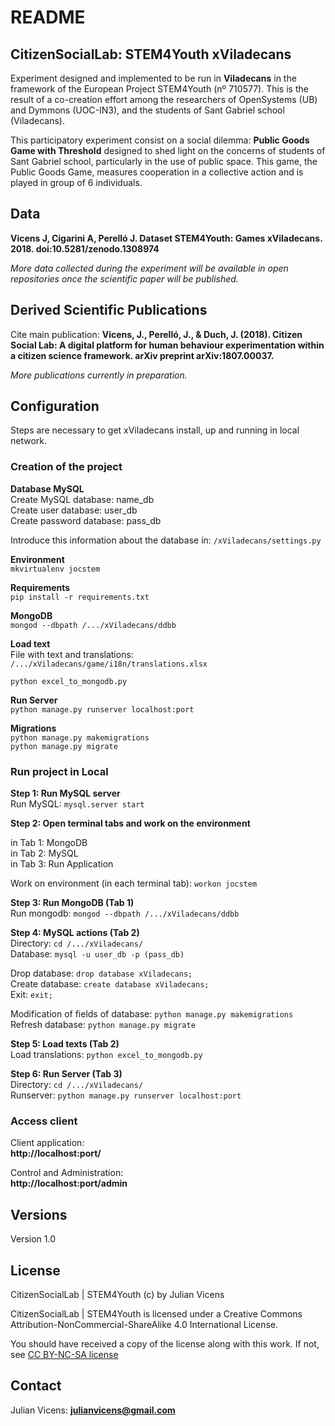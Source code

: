 # README #

## CitizenSocialLab: STEM4Youth xViladecans ##

Experiment designed and implemented to be run in **Viladecans** in the framework of the European Project STEM4Youth (nº 710577). This is the result of a co-creation effort among the researchers of OpenSystems (UB) and Dymmons (UOC-IN3), and the students of Sant Gabriel school (Viladecans).

This participatory experiment consist on a social dilemma: **Public Goods Game with Threshold** designed to shed light on the concerns of students of Sant Gabriel school, particularly in the use of public space. This game, the Public Goods Game, measures cooperation in a collective action and is played in group of 6 individuals.

## Data ##
**Vicens J, Cigarini A, Perelló J. Dataset STEM4Youth: Games xViladecans. 2018. doi:10.5281/zenodo.1308974**  

*More data collected during the experiment will be available in open repositories once the scientific paper will be published.*

## Derived Scientific Publications ##
Cite main publication: **Vicens, J., Perelló, J., & Duch, J. (2018). Citizen Social Lab: A digital platform for human behaviour experimentation within a citizen science framework. arXiv preprint arXiv:1807.00037.**

*More publications currently in preparation.*

## Configuration ##
Steps are necessary to get xViladecans install, up and running in local network.

### Creation of the project ###

__Database MySQL__  
Create MySQL database: name\_db  
Create user database: user\_db  
Create password database: pass\_db

Introduce this information about the database in: `/xViladecans/settings.py`

__Environment__   
```mkvirtualenv jocstem ```  

__Requirements__  
```pip install -r requirements.txt```

__MongoDB__  
```mongod --dbpath /.../xViladecans/ddbb```

__Load text__   
File with text and translations:  `/.../xViladecans/game/i18n/translations.xlsx`  
   
```python excel_to_mongodb.py```

__Run Server__  
```python manage.py runserver localhost:port```

__Migrations__  
```python manage.py makemigrations```  
```python manage.py migrate```  

### Run project in Local ###

__Step 1: Run MySQL server__  
Run MySQL: `mysql.server start`

__Step 2: Open terminal tabs and work on the environment__  

in Tab 1: MongoDB  
in Tab 2: MySQL  
in Tab 3: Run Application  

Work on environment (in each terminal tab): `workon jocstem`

__Step 3: Run MongoDB (Tab 1)__  
Run mongodb: `mongod --dbpath /.../xViladecans/ddbb`

__Step 4: MySQL actions (Tab 2)__  
Directory: `cd /.../xViladecans/`   
Database: `mysql -u user_db -p (pass_db)`

Drop database: `drop database xViladecans;`  
Create database: `create database xViladecans;`  
Exit: `exit;`

Modification of fields of database: `python manage.py makemigrations`  
Refresh database: `python manage.py migrate` 

__Step 5: Load texts (Tab 2)__    
Load translations: `python excel_to_mongodb.py`

__Step 6: Run Server (Tab 3)__  
Directory: `cd /.../xViladecans/`   
Runserver: `python manage.py runserver localhost:port`


### Access client ###
Client application:  
**http://localhost:port/**  
 
Control and Administration:  
**http://localhost:port/admin**

## Versions ##
Version 1.0

## License ##
CitizenSocialLab | STEM4Youth (c) by Julian Vicens

CitizenSocialLab | STEM4Youth is licensed under a
Creative Commons Attribution-NonCommercial-ShareAlike 4.0 International License.

You should have received a copy of the license along with this
work. If not, see [CC BY-NC-SA license](https://creativecommons.org/licenses/by-nc-sa/4.0/)

## Contact ##

Julian Vicens: **julianvicens@gmail.com**
